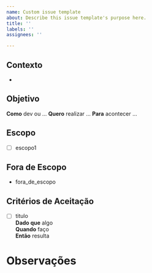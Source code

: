 ```yaml
---
name: Custom issue template
about: Describe this issue template's purpose here.
title: ''
labels: ''
assignees: ''

---
```


## **Contexto**

-

## **Objetivo**

**Como** dev ou ...
**Quero** realizar ...
**Para** acontecer ...



## **Escopo**

- [ ] escopo1

## **Fora de Escopo**

- fora_de_escopo

## **Critérios de Aceitação**

- [ ] titulo  
**Dado que** algo  
**Quando** faço  
**Então** resulta


# Observações
